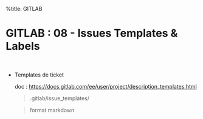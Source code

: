 %title: GITLAB


# GITLAB : 08 - Issues Templates & Labels


<br>

* Templates de ticket

	doc : https://docs.gitlab.com/ee/user/project/description_templates.html

	> .gitlab/issue_templates/

	> format markdown
